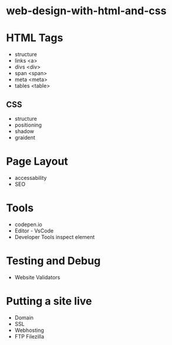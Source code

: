 # web-design-with-html-and-css

# HTML Tags
 - structure
 - links &lt;a&gt;
 - divs &lt;div&gt;
 - span &lt;span&gt;
 - meta &lt;meta&gt;
 - tables &lt;table&gt;
 
 
## CSS 
 - structure
 - positioning
 - shadow
 - graident

# Page Layout
 - accessability
 - SEO

# Tools
 - codepen.io
 - Editor - VsCode
 - Developer Tools inspect element


# Testing and Debug
 - Website Validators

# Putting a site live
 - Domain
 - SSL
 - Webhosting
 - FTP Filezilla

